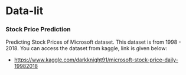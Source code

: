 # Data-lit

### Stock Price Prediction
Predicting Stock Prices of Microsoft dataset. This dataset is from 1998 - 2018. You can access the dataset from kaggle, link is given below:
* https://www.kaggle.com/darkknight91/microsoft-stock-price-daily-19982018

